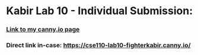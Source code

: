 # Kabir Lab 10 - Individual Submission:

### [Link to my canny.io page](https://cse110-lab10-fighterkabir.canny.io/)
### Direct link in-case: https://cse110-lab10-fighterkabir.canny.io/
